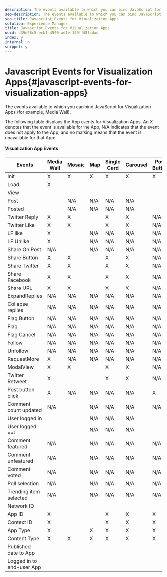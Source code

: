 ```yaml
---
description: The events available to which you can bind JavaScript for Visualization Apps (for example, Media Wall).
seo-description: The events available to which you can bind JavaScript for Visualization Apps (for example, Media Wall).
seo-title: Javascript Events for Visualization Apps
solution: Experience Manager
title: Javascript Events for Visualization Apps
uuid: d39d98c5-ecb1-4590-ad1e-169ff08fcdad
index: y
internal: n
snippet: y
---
```


# Javascript Events for Visualization Apps{#javascript-events-for-visualization-apps}

The events available to which you can bind JavaScript for Visualization Apps (for example, Media Wall).

The following table displays the App events for Visualization Apps. An X denotes that the event is available for the App, N/A indicates that the event does not apply to the App, and no marking means that the event is unavailable for that App:

#### Visualization App Events
|  Events | Media Wall | Mosaic | Map | Single Card | Carousel | Post Button | FilmStrip |
|---|---|---|---|---|---|---|---|
|  Init | X | X | X | X | X | X | X |
|  Load | X | | | | | | |
|  View | | | | | | | |
|  Post | | N/A | N/A | N/A | N/A | | N/A |
|  Posted | | N/A | N/A | N/A | N/A | | N/A |
|  Twitter Reply | X | X | | X | X | N/A | X |
|  Twitter Like | X | X | | X | X | N/A | X |
|  LF like | X | | N/A | N/A | N/A | N/A | N/A |
|  LF Unlike | X | | N/A | N/A | N/A | N/A | N/A |
|  Share On Post | N/A | | N/A | N/A | N/A | N/A | N/A |
|  Share Button | X | X | | X | X | N/A | X |
|  Share Twitter | X | X | | X | X | N/A | X |
|  Share Facebook | X | X | | X | X | N/A | X |
|  Share URL | X | X | | X | X | N/A | X |
|  ExpandReplies | N/A | N/A | N/A | N/A | N/A | N/A | N/A |
|  Collapse replies | N/A | N/A | N/A | N/A | N/A | N/A | N/A |
|  Flag Button | N/A | N/A | N/A | N/A | N/A | N/A | N/A |
|  Flag | N/A | N/A | N/A | N/A | N/A | N/A | N/A |
|  Flag Cancel | N/A | N/A | N/A | N/A | N/A | N/A | N/A |
|  Follow | N/A | N/A | N/A | N/A | N/A | N/A | N/A |
|  Unfollow | N/A | N/A | N/A | N/A | N/A | N/A | N/A |
|  RequestMore | X | N/A | N/A | N/A | N/A | N/A | N/A |
|  ModalView | X | X | | X | X | N/A | X |
|  Twitter Retweet | X | | | X | X | N/A | X |
|  Post button click | X | N/A | N/A | N/A | N/A | X | N/A |
|  Comment count updated | N/A | | N/A | N/A | N/A | N/A | N/A |
|  User logged in | | | N/A | N/A | N/A | | N/A |
|  User logged out | | | N/A | N/A | N/A | | N/A |
|  Comment featured | N/A | | N/A | N/A | N/A | N/A | N/A |
|  Comment unfeatured | N/A | | N/A | N/A | N/A | N/A | N/A |
|  Comment voted | N/A | | N/A | N/A | N/A | N/A | N/A |
|  Poll selection | N/A | | N/A | N/A | N/A | N/A | N/A |
|  Trending item selected | N/A | | N/A | N/A | N/A | N/A | N/A |
|  Network ID | | | | | | | N/A |
|  App ID | X | | | X | X | X | X |
|  Context ID | X | | | X | X | X | X |
|  App Type | X | | X | X | X | X | X |
|  Content Type | X | X | X | X | X | X | |
|  Published date to App | | | | | | | |
|  Logged in to end-user App | | | | | | | |

